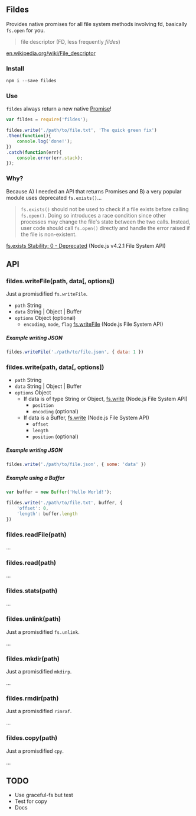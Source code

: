 Fildes
------

Provides native promises for all file system methods involving fd, basically `fs.open` for you.

> file descriptor (FD, less frequently *fildes*)

[en.wikipedia.org/wiki/File_descriptor](https://en.wikipedia.org/wiki/File_descriptor)


### Install

```javascript
npm i --save fildes
```


### Use

`fildes` always return a new native [Promise](https://developer.mozilla.org/en/docs/Web/JavaScript/Reference/Global_Objects/Promise)!

```javascript
var fildes = require('fildes');

fildes.write('./path/to/file.txt', 'The quick green fix')
.then(function(){
    console.log('done!');
})
.catch(function(err){
    console.error(err.stack);
});
```


### Why?

Because A) I needed an API that returns Promises and B) a very popular module uses deprecated `fs.exists()`…

> `fs.exists()` should not be used to check if a file exists before calling `fs.open()`. Doing so introduces a race condition since other processes may change the file's state between the two calls. Instead, user code should call `fs.open()` directly and handle the error raised if the file is non-existent.

[fs.exists Stability: 0 - Deprecated](https://nodejs.org/api/fs.html#fs_fs_exists_path_callback) (Node.js v4.2.1 File System API)

## API


### fildes.writeFile(path, data[, options])

Just a promisdified `fs.writeFile`.

- `path` String
- `data` String | Object | Buffer
- `options` Object (optional)
  - `encoding`, `mode`, `flag`  [fs.writeFile](https://nodejs.org/api/fs.html#fs_fs_writefile_filename_data_options_callback) (Node.js File System API)


##### Example writing JSON

```javascript
fildes.writeFile('./path/to/file.json', { data: 1 })
```


### fildes.write(path, data[, options])

- `path` String
- `data` String | Object | Buffer
- `options` Object
  - If data is of type String or Object,
    [fs.write](https://nodejs.org/api/fs.html#fs_fs_write_fd_data_position_encoding_callback) (Node.js File System API)
    - `position`
    - `encoding` (optional)
  - If data is a Buffer,
    [fs.write](https://nodejs.org/api/fs.html#fs_fs_write_fd_buffer_offset_length_position_callback) (Node.js File System API)
    - `offset`
    - `length`
    - `position` (optional)


##### Example writing JSON

```javascript
fildes.write('./path/to/file.json', { some: 'data' })
```


##### Example using a Buffer

```javascript
var buffer = new Buffer('Hello World!');

fildes.write('./path/to/file.txt', buffer, {
    'offset': 0,
    'length': buffer.length
})
```



### fildes.readFile(path)

…

### fildes.read(path)

…

### fildes.stats(path)

…

### fildes.unlink(path)

Just a promisdified `fs.unlink`.

…

### fildes.mkdir(path)

Just a promisdified `mkdirp`.


…

### fildes.rmdir(path)

Just a promisdified `rimraf`.

…

### fildes.copy(path)

Just a promisdified `cpy`.

…


## TODO

- Use graceful-fs but test
- Test for copy
- Docs
